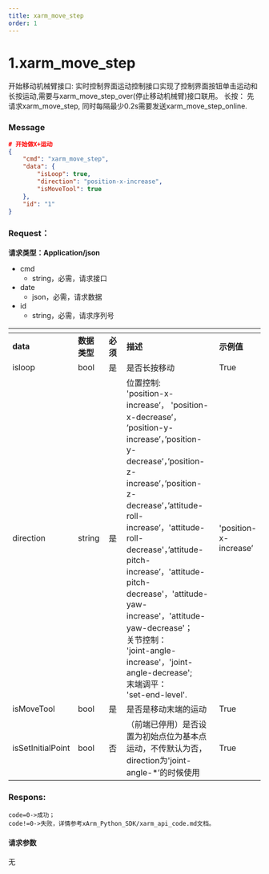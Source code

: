 ```yaml
---
title: xarm_move_step
order: 1
---
```

# 1.xarm\_move\_step
开始移动机械臂接口:
实时控制界面运动控制接口实现了控制界面按钮单击运动和长按运动,需要与xarm\_move\_step\_over(停止移动机械臂)接口联用。
长按： 先请求xarm\_move\_step, 同时每隔最少0.2s需要发送xarm\_move\_step\_online.
### **Message**   
```json
# 开始做X+运动
{
    "cmd": "xarm_move_step",
    "data": {
        "isLoop": true,
        "direction": "position-x-increase",
        "isMoveTool": true
    },
    "id": "1"
}
```
### Request：  
**请求类型：Application/json**
* cmd
  * string，必需，请求接口
* date
  * json，必需，请求数据
* id
  * string，必需，请求序列号

<table data-header-hidden><thead><tr><th></th><th width="107"></th><th width="105"></th><th width="307"></th><th></th></tr></thead><tbody><tr><td><strong>data</strong></td><td><strong>数据类型</strong></td><td><strong>必须</strong></td><td><strong>描述</strong></td><td><strong>示例值</strong></td></tr><tr><td>isloop</td><td>bool</td><td>是</td><td>是否长按移动</td><td>True</td></tr><tr><td>direction</td><td>string</td><td>是</td><td>位置控制:<br>'position-x-increase’， 'position-x-decrease’， ’position-y-increase’，’position-y-decrease’，’position-z-increase’，’position-z-decrease’，’attitude-roll-increase’，'attitude-roll-decrease'，’attitude-pitch-increase’，'attitude-pitch-decrease'，'attitude-yaw-increase'，'attitude-yaw-decrease'；<br>关节控制：<br>'joint-angle-increase'，'joint-angle-decrease';<br>末端调平：<br>'set-end-level'.</td><td>'position-x-increase’</td></tr><tr><td>isMoveTool</td><td>bool</td><td>是</td><td>是否是移动末端的运动</td><td>True</td></tr><tr><td>isSetInitialPoint</td><td>bool</td><td>否</td><td>（前端已停用）是否设置为初始点位为基本点运动，不传默认为否，direction为'joint-angle-*’的时候使用</td><td>True</td></tr></tbody></table>

### Respons:  
```
code=0->成功；
code!=0->失败，详情参考xArm_Python_SDK/xarm_api_code.md文档。
```
#### 请求参数
无

